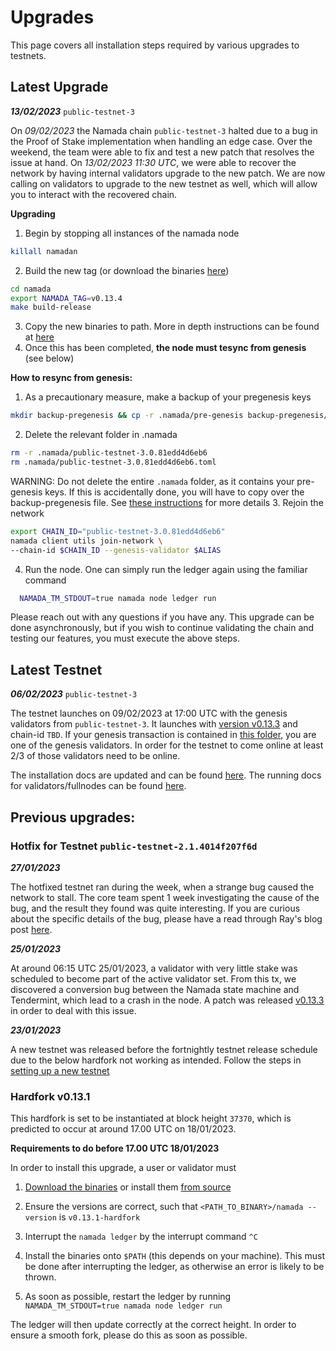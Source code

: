 # Upgrades
This page covers all installation steps required by various upgrades to testnets.


## Latest Upgrade
***13/02/2023*** `public-testnet-3`

On *09/02/2023* the Namada chain `public-testnet-3` halted due to a bug in the Proof of Stake implementation when handling an edge case. Over the weekend, the team were able to fix and test a new patch that resolves the issue at hand. On *13/02/2023 11:30 UTC*, we were able to recover the network by having internal validators upgrade to the new patch. We are now calling on validators to upgrade to the new testnet as well, which will allow you to interact with the recovered chain.

**Upgrading**
1. Begin by stopping all instances of the namada node
```bash
killall namadan
```
2. Build the new tag (or download the binaries [here](https://github.com/anoma/namada/releases/tag/v0.13.4))
```bash
cd namada
export NAMADA_TAG=v0.13.4
make build-release
```
3. Copy the new binaries to path. More in depth instructions can be found at [here](./environment-setup.md)
4. Once this has been completed, **the node must tesync from genesis** (see below)

**How to resync from genesis:**
1. As a precautionary measure, make a backup of your pregenesis keys
```bash
mkdir backup-pregenesis && cp -r .namada/pre-genesis backup-pregenesis/
```
2. Delete the relevant folder in .namada
```bash
rm -r .namada/public-testnet-3.0.81edd4d6eb6
rm .namada/public-testnet-3.0.81edd4d6eb6.toml
```
WARNING: Do not delete the entire `.namada` folder, as it contains your pre-genesis keys. If this is accidentally done, you will have to copy over the backup-pregenesis file. See [these instructions](./run-your-genesis-validator.md) for more details
3. Rejoin the network
```bash
export CHAIN_ID="public-testnet-3.0.81edd4d6eb6"
namada client utils join-network \
--chain-id $CHAIN_ID --genesis-validator $ALIAS
```
4. Run the node. One can simply run the ledger again using the familiar command
```bash
  NAMADA_TM_STDOUT=true namada node ledger run
  ```

Please reach out with any questions if you have any. This upgrade can be done asynchronously, but if you wish to continue validating the chain and testing our features, you must execute the above steps.

## Latest Testnet

***06/02/2023*** `public-testnet-3`

The testnet launches on 09/02/2023 at 17:00 UTC with the genesis validators from `public-testnet-3`. It launches with [version v0.13.3](https://github.com/anoma/namada/releases/tag/v0.13.3) and chain-id `TBD`. 
If your genesis transaction is contained in [this folder](https://github.com/anoma/namada-testnets/tree/main/namada-public-testnet-3), you are one of the genesis validators. In order for the testnet to come online at least 2/3 of those validators need to be online.

The installation docs are updated and can be found [here](./environment-setup.md). The running docs for validators/fullnodes can be found [here](./running-a-full-node.md).

## Previous upgrades:

### Hotfix for Testnet `public-testnet-2.1.4014f207f6d`

***27/01/2023***

The hotfixed testnet ran during the week, when a strange bug caused the network to stall. The core team spent 1 week investigating the cause of the bug, and the result they found was quite interesting. If you are curious about the specific details of the bug, please have a read through Ray's blog post [here](https://blog.namada.net/explaining-the-namada-0-13-3-consensus-fork/). 

***25/01/2023***

At around 06:15 UTC 25/01/2023, a validator with very little stake was scheduled to become part of the active validator set. From this tx, we discovered a conversion bug between the Namada state machine and Tendermint, which lead to a crash in the node.
A patch was released [v0.13.3](https://github.com/anoma/namada/releases/tag/v0.13.3) in order to deal with this issue.


***23/01/2023***

A new testnet was released before the fortnightly testnet release schedule due to the below hardfork not working as intended. Follow the steps in [setting up a new testnet](./environment-setup.md)

### Hardfork v0.13.1

This hardfork is set to be instantiated at block height `37370`, which is predicted to occur at around 17.00 UTC on 18/01/2023.

**Requirements to do before 17.00 UTC 18/01/2023**

In order to install this upgrade, a user or validator must 

1. [Download the binaries](https://github.com/anoma/namada/releases/tag/v0.13.1-hardfork) or install them [from source](https://github.com/anoma/namada/releases/tag/v0.13.1-hardfork)

2. Ensure the versions are correct, such that `<PATH_TO_BINARY>/namada --version` is `v0.13.1-hardfork` 

3. Interrupt the `namada ledger` by the interrupt command `^C`

4. Install the binaries onto `$PATH` (this depends on your machine). This must be done after interrupting the ledger, as otherwise an error is likely to be thrown.

5. As soon as possible, restart the ledger by running `NAMADA_TM_STDOUT=true namada node ledger run`

The ledger will then update correctly at the correct height. In order to ensure a smooth fork, please do this as soon as possible.
